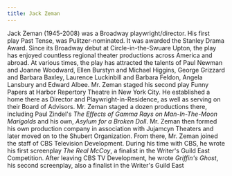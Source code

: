 ```yaml
---
title: Jack Zeman
---
```

Jack Zeman (1945-2008) was a Broadway playwright/director. His first play Past Tense, was Pulitzer-nominated. It was awarded the Stanley Drama Award. Since its Broadway debut at Circle-in-the-Swuare Upton, the play has enjoyed countless regional theater productions across America and abroad. At various times, the play has attracted the talents of Paul Newman and Joanne Woodward, Ellen Burstyn and Michael Higgins, George Grizzard and Barbara Baxley, Laurence Luckinbill and Barbara Feldon, Angela Lansbury and Edward Albee. Mr. Zeman staged his second play Funny Papers at Harbor Repertory Theatre in New York City. He established a home there as Director and Playwright-in-Residence, as well as serving on their Board of Advisors. Mr. Zeman staged a dozen productions there, including Paul Zindel's _The Effects of Gamma Rays on Man-In-The-Moon Marigolds_ and his own, _Asylum for a Broken Doll_. Mr. Zeman then formed his own production company in association with Jujamcyn Theaters and later moved on to the Shubert Organization. From there, Mr. Zeman joined the staff of CBS Television Development. During his time with CBS, he wrote his first screenplay _The Real McCoy_, a finalist in the Writer's Guild East Competition. After leaving CBS TV Development, he wrote _Griffin's Ghost_, his second screenplay, also a finalist in the Writer's Guild East